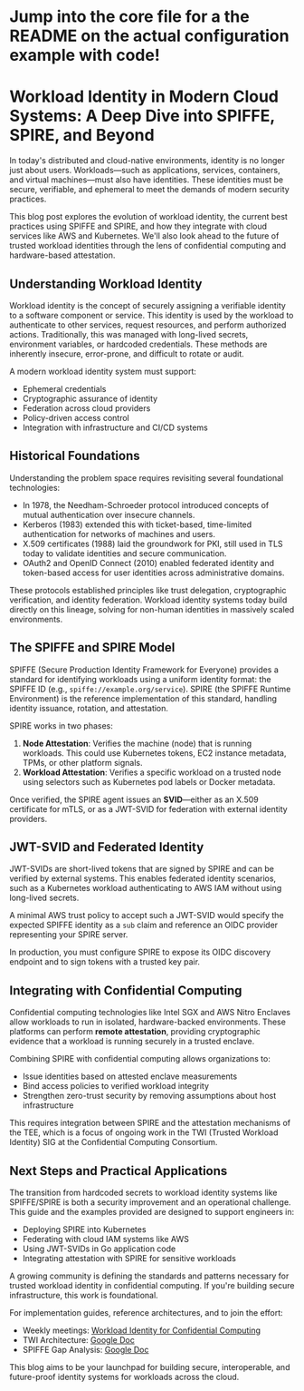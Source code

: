 # Jump into the core file for a the README on the actual configuration example with code! 


# Workload Identity in Modern Cloud Systems: A Deep Dive into SPIFFE, SPIRE, and Beyond

In today's distributed and cloud-native environments, identity is no longer just about users. Workloads—such as applications, services, containers, and virtual machines—must also have identities. These identities must be secure, verifiable, and ephemeral to meet the demands of modern security practices.

This blog post explores the evolution of workload identity, the current best practices using SPIFFE and SPIRE, and how they integrate with cloud services like AWS and Kubernetes. We'll also look ahead to the future of trusted workload identities through the lens of confidential computing and hardware-based attestation.

## Understanding Workload Identity

Workload identity is the concept of securely assigning a verifiable identity to a software component or service. This identity is used by the workload to authenticate to other services, request resources, and perform authorized actions. Traditionally, this was managed with long-lived secrets, environment variables, or hardcoded credentials. These methods are inherently insecure, error-prone, and difficult to rotate or audit.

A modern workload identity system must support:
- Ephemeral credentials
- Cryptographic assurance of identity
- Federation across cloud providers
- Policy-driven access control
- Integration with infrastructure and CI/CD systems

## Historical Foundations

Understanding the problem space requires revisiting several foundational technologies:
- In 1978, the Needham-Schroeder protocol introduced concepts of mutual authentication over insecure channels.
- Kerberos (1983) extended this with ticket-based, time-limited authentication for networks of machines and users.
- X.509 certificates (1988) laid the groundwork for PKI, still used in TLS today to validate identities and secure communication.
- OAuth2 and OpenID Connect (2010) enabled federated identity and token-based access for user identities across administrative domains.

These protocols established principles like trust delegation, cryptographic verification, and identity federation. Workload identity systems today build directly on this lineage, solving for non-human identities in massively scaled environments.

## The SPIFFE and SPIRE Model

SPIFFE (Secure Production Identity Framework for Everyone) provides a standard for identifying workloads using a uniform identity format: the SPIFFE ID (e.g., `spiffe://example.org/service`). SPIRE (the SPIFFE Runtime Environment) is the reference implementation of this standard, handling identity issuance, rotation, and attestation.

SPIRE works in two phases:
1. **Node Attestation**: Verifies the machine (node) that is running workloads. This could use Kubernetes tokens, EC2 instance metadata, TPMs, or other platform signals.
2. **Workload Attestation**: Verifies a specific workload on a trusted node using selectors such as Kubernetes pod labels or Docker metadata.

Once verified, the SPIRE agent issues an **SVID**—either as an X.509 certificate for mTLS, or as a JWT-SVID for federation with external identity providers.

## JWT-SVID and Federated Identity

JWT-SVIDs are short-lived tokens that are signed by SPIRE and can be verified by external systems. This enables federated identity scenarios, such as a Kubernetes workload authenticating to AWS IAM without using long-lived secrets.

A minimal AWS trust policy to accept such a JWT-SVID would specify the expected SPIFFE identity as a `sub` claim and reference an OIDC provider representing your SPIRE server.

In production, you must configure SPIRE to expose its OIDC discovery endpoint and to sign tokens with a trusted key pair.

## Integrating with Confidential Computing

Confidential computing technologies like Intel SGX and AWS Nitro Enclaves allow workloads to run in isolated, hardware-backed environments. These platforms can perform **remote attestation**, providing cryptographic evidence that a workload is running securely in a trusted enclave.

Combining SPIRE with confidential computing allows organizations to:
- Issue identities based on attested enclave measurements
- Bind access policies to verified workload integrity
- Strengthen zero-trust security by removing assumptions about host infrastructure

This requires integration between SPIRE and the attestation mechanisms of the TEE, which is a focus of ongoing work in the TWI (Trusted Workload Identity) SIG at the Confidential Computing Consortium.

## Next Steps and Practical Applications

The transition from hardcoded secrets to workload identity systems like SPIFFE/SPIRE is both a security improvement and an operational challenge. This guide and the examples provided are designed to support engineers in:
- Deploying SPIRE into Kubernetes
- Federating with cloud IAM systems like AWS
- Using JWT-SVIDs in Go application code
- Integrating attestation with SPIRE for sensitive workloads

A growing community is defining the standards and patterns necessary for trusted workload identity in confidential computing. If you're building secure infrastructure, this work is foundational.

For implementation guides, reference architectures, and to join the effort:
- Weekly meetings: [Workload Identity for Confidential Computing](https://zoom-lfx.platform.linuxfoundation.org/meeting/98843213693?password=4502f135-8bbe-4e84-a171-bb8b8132758d)
- TWI Architecture: [Google Doc](https://docs.google.com/document/d/1JWSQkzOcXofvOVUs3Xcq_wBecZ4eQSmqXB-eWAxHq_k/edit)
- SPIFFE Gap Analysis: [Google Doc](https://docs.google.com/document/d/1f7AZQFoYy6tDBUMDWYIXlTewSDdFUowYTEIh6zwWHLY/edit)

This blog aims to be your launchpad for building secure, interoperable, and future-proof identity systems for workloads across the cloud.

